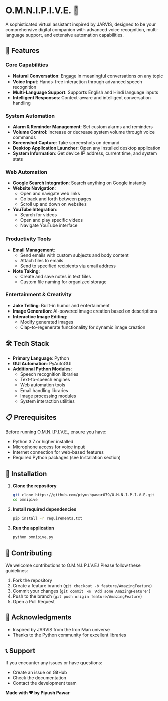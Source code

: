# O.M.N.I.P.I.V.E. 🤖

A sophisticated virtual assistant inspired by JARVIS, designed to be your comprehensive digital companion with advanced voice recognition, multi-language support, and extensive automation capabilities.

## 🌟 Features

### Core Capabilities
- **Natural Conversation**: Engage in meaningful conversations on any topic
- **Voice Input**: Hands-free interaction through advanced speech recognition
- **Multi-Language Support**: Supports English and Hindi language inputs
- **Intelligent Responses**: Context-aware and intelligent conversation handling

### System Automation
- **Alarm & Reminder Management**: Set custom alarms and reminders
- **Volume Control**: Increase or decrease system volume through voice commands
- **Screenshot Capture**: Take screenshots on demand
- **Desktop Application Launcher**: Open any installed desktop application
- **System Information**: Get device IP address, current time, and system stats

### Web Automation
- **Google Search Integration**: Search anything on Google instantly
- **Website Navigation**: 
  - Open and navigate web links
  - Go back and forth between pages
  - Scroll up and down on websites
- **YouTube Integration**:
  - Search for videos
  - Open and play specific videos
  - Navigate YouTube interface

### Productivity Tools
- **Email Management**: 
  - Send emails with custom subjects and body content
  - Attach files to emails
  - Send to specified recipients via email address
- **Note Taking**: 
  - Create and save notes in text files
  - Custom file naming for organized storage

### Entertainment & Creativity
- **Joke Telling**: Built-in humor and entertainment
- **Image Generation**: AI-powered image creation based on descriptions
- **Interactive Image Editing**: 
  - Modify generated images
  - Clap-to-regenerate functionality for dynamic image creation

## 🛠️ Tech Stack

- **Primary Language**: Python
- **GUI Automation**: PyAutoGUI
- **Additional Python Modules**:
  - Speech recognition libraries
  - Text-to-speech engines
  - Web automation tools
  - Email handling libraries
  - Image processing modules
  - System interaction utilities

## 📋 Prerequisites

Before running O.M.N.I.P.I.V.E., ensure you have:

- Python 3.7 or higher installed
- Microphone access for voice input
- Internet connection for web-based features
- Required Python packages (see Installation section)

## 🚀 Installation

1. **Clone the repository**
   ```bash
   git clone https://github.com/piyushpawar079/O.M.N.I.P.I.V.E.git
   cd omnipive
   ```

2. **Install required dependencies**
   ```bash
   pip install -r requirements.txt
   ```

3. **Run the application**
   ```bash
   python omnipive.py
   ```

## 🤝 Contributing

We welcome contributions to O.M.N.I.P.I.V.E.! Please follow these guidelines:

1. Fork the repository
2. Create a feature branch (`git checkout -b feature/AmazingFeature`)
3. Commit your changes (`git commit -m 'Add some AmazingFeature'`)
4. Push to the branch (`git push origin feature/AmazingFeature`)
5. Open a Pull Request

## 🙏 Acknowledgments

- Inspired by JARVIS from the Iron Man universe
- Thanks to the Python community for excellent libraries

## 📞 Support

If you encounter any issues or have questions:
- Create an issue on GitHub
- Check the documentation
- Contact the development team

**Made with ❤️ by Piyush Pawar**
